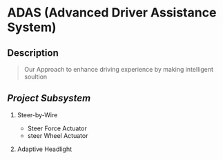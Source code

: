 # ADAS (Advanced Driver  Assistance System)
## Description 
> Our Approach to enhance driving experience by making intelligent soultion

## ***Project Subsystem***

1. Steer-by-Wire
   - Steer Force Actuator
   - steer Wheel Actuator
   
2. Adaptive Headlight
